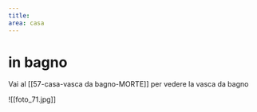 ```yaml
---
title: 
area: casa
---
```

# in bagno

Vai al [[57-casa-vasca da bagno-MORTE]] per vedere la vasca da bagno

![[foto_71.jpg]]